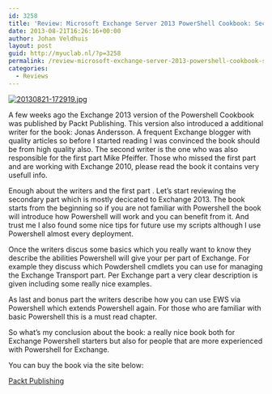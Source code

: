 ```yaml
---
id: 3258
title: 'Review: Microsoft Exchange Server 2013 PowerShell Cookbook: Second Edition'
date: 2013-08-21T16:26:16+00:00
author: Johan Veldhuis
layout: post
guid: http://myuclab.nl/?p=3258
permalink: /review-microsoft-exchange-server-2013-powershell-cookbook-second-edition/
categories:
  - Reviews
---
```

[<img src="https://i0.wp.com/myuclab.nl/wp-content/uploads/2013/08/20130821-172919.jpg?w=627" alt="20130821-172919.jpg" class="alignnone size-full" data-recalc-dims="1" />](https://i0.wp.com/myuclab.nl/wp-content/uploads/2013/08/20130821-172919.jpg)

A few weeks ago the Exchange 2013 version of the Powershell Cookbook was published by Packt Publishing. This version also introduced a additional writer for the book: Jonas Andersson. A frequent Exchange blogger with quality articles so before I started reading I was convinced the book should be from high quality also. The second writer is the one who was also responsible for the first part Mike Pfeiffer. Those who missed the first part and are working with Exchange 2010, please read the book it contains very usefull info.

Enough about the writers and the first part . Let&#8217;s start reviewing the secondary part which is mostly decicated to Exchange 2013. The book starts from the beginning so if you are not familiar with Powershell the book will introduce how Powershell will work and you can benefit from it. And trust me I also found some nice tips for future use my scripts although I use Powershell almost every deployment.

Once the writers discus some basics which you really want to know they describe the abilities Powershell will give your per part of Exchange. For example they discuss which Powdershell cmdlets you can use for managing the Exchange Transport part. Per Exchange part a very clear description is given including some really nice examples.

As last and bonus part the writers describe how you can use EWS via Powershell which extends Powershell again. For those who are familiar with basic Powershell this is a must read chapter.

So what&#8217;s my conclusion about the book: a really nice book both for Exchange Powershell starters but also for people that are more experienced with Powershell for Exchange.

You can buy the book via the site below:

[Packt Publishing](http://bit.ly/10mKM9D)